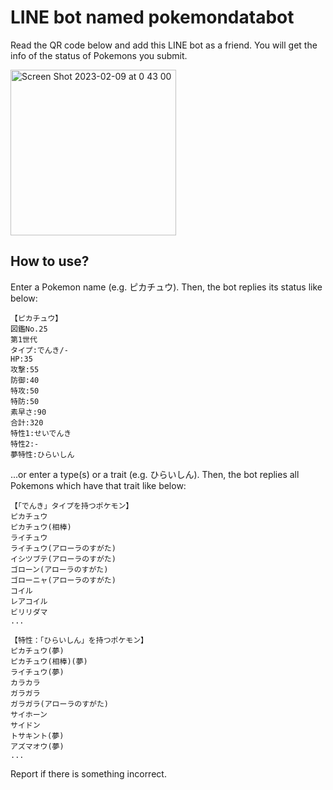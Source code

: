 # LINE bot named pokemondatabot

Read the QR code below and add this LINE bot as a friend.
You will get the info of the status of Pokemons you submit.

<img width="265" alt="Screen Shot 2023-02-09 at 0 43 00" src="https://user-images.githubusercontent.com/69415488/217579094-01e684e4-6734-4366-ad38-1ca35f006520.png">

## How to use?

Enter a Pokemon name (e.g. ピカチュウ).
Then, the bot replies its status like below:

```
【ピカチュウ】
図鑑No.25
第1世代
タイプ:でんき/-
HP:35
攻撃:55
防御:40
特攻:50
特防:50
素早さ:90
合計:320
特性1:せいでんき
特性2:-
夢特性:ひらいしん
```

...or enter a type(s) or a trait (e.g. ひらいしん).
Then, the bot replies all Pokemons which have that trait like below:

```
【「でんき」タイプを持つポケモン】
ピカチュウ
ピカチュウ(相棒)
ライチュウ
ライチュウ(アローラのすがた)
イシツブテ(アローラのすがた)
ゴローン(アローラのすがた)
ゴローニャ(アローラのすがた)
コイル
レアコイル
ビリリダマ
...
```

```
【特性：「ひらいしん」を持つポケモン】
ピカチュウ(夢)
ピカチュウ(相棒)(夢)
ライチュウ(夢)
カラカラ
ガラガラ
ガラガラ(アローラのすがた)
サイホーン
サイドン
トサキント(夢)
アズマオウ(夢)
...
```

Report if there is something incorrect.